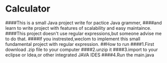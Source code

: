 # Calculator
####This is a small Java project write for pactice Java grammer,
####and learn to write project with features of scalability and easy maintaince.
####This project doesn't use regular expressions,but someone advise me to do that.
####If you instrested,weclom to implement this small fundamental project with regular expression.
##How to run
####1.First download .zip file to your computer
####2.unzip it
####3.import to your eclipse or Idea,or other  integrated JAVA IDES
####4.Run the main.java
